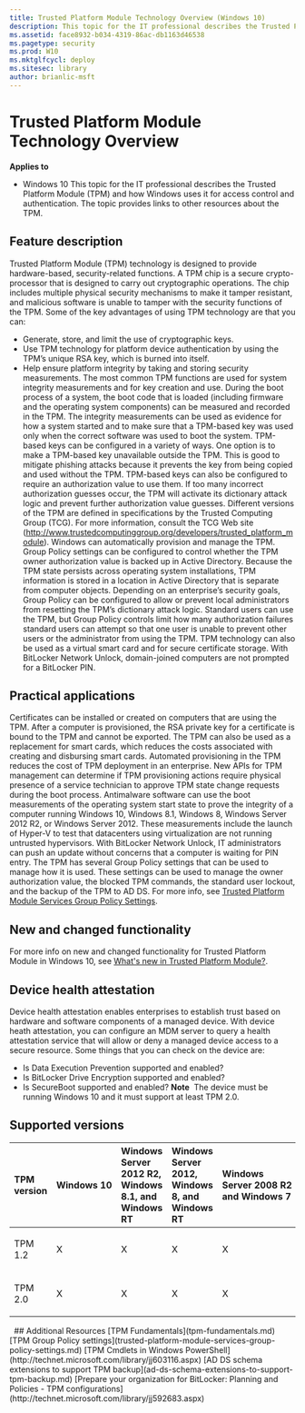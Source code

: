```yaml
---
title: Trusted Platform Module Technology Overview (Windows 10)
description: This topic for the IT professional describes the Trusted Platform Module (TPM) and how Windows uses it for access control and authentication. The topic provides links to other resources about the TPM.
ms.assetid: face8932-b034-4319-86ac-db1163d46538
ms.pagetype: security
ms.prod: W10
ms.mktglfcycl: deploy
ms.sitesec: library
author: brianlic-msft
---
```

# Trusted Platform Module Technology Overview
**Applies to**
-   Windows 10
This topic for the IT professional describes the Trusted Platform Module (TPM) and how Windows uses it for access control and authentication. The topic provides links to other resources about the TPM.
## <a href="" id="bkmk-over"></a>Feature description
Trusted Platform Module (TPM) technology is designed to provide hardware-based, security-related functions. A TPM chip is a secure crypto-processor that is designed to carry out cryptographic operations. The chip includes multiple physical security mechanisms to make it tamper resistant, and malicious software is unable to tamper with the security functions of the TPM. Some of the key advantages of using TPM technology are that you can:
-   Generate, store, and limit the use of cryptographic keys.
-   Use TPM technology for platform device authentication by using the TPM’s unique RSA key, which is burned into itself.
-   Help ensure platform integrity by taking and storing security measurements.
The most common TPM functions are used for system integrity measurements and for key creation and use. During the boot process of a system, the boot code that is loaded (including firmware and the operating system components) can be measured and recorded in the TPM. The integrity measurements can be used as evidence for how a system started and to make sure that a TPM-based key was used only when the correct software was used to boot the system.
TPM-based keys can be configured in a variety of ways. One option is to make a TPM-based key unavailable outside the TPM. This is good to mitigate phishing attacks because it prevents the key from being copied and used without the TPM. TPM-based keys can also be configured to require an authorization value to use them. If too many incorrect authorization guesses occur, the TPM will activate its dictionary attack logic and prevent further authorization value guesses.
Different versions of the TPM are defined in specifications by the Trusted Computing Group (TCG). For more information, consult the TCG Web site (<http://www.trustedcomputinggroup.org/developers/trusted_platform_module>).
Windows can automatically provision and manage the TPM. Group Policy settings can be configured to control whether the TPM owner authorization value is backed up in Active Directory. Because the TPM state persists across operating system installations, TPM information is stored in a location in Active Directory that is separate from computer objects. Depending on an enterprise’s security goals, Group Policy can be configured to allow or prevent local administrators from resetting the TPM’s dictionary attack logic. Standard users can use the TPM, but Group Policy controls limit how many authorization failures standard users can attempt so that one user is unable to prevent other users or the administrator from using the TPM. TPM technology can also be used as a virtual smart card and for secure certificate storage. With BitLocker Network Unlock, domain-joined computers are not prompted for a BitLocker PIN.
## <a href="" id="bkmk-app"></a>Practical applications
Certificates can be installed or created on computers that are using the TPM. After a computer is provisioned, the RSA private key for a certificate is bound to the TPM and cannot be exported. The TPM can also be used as a replacement for smart cards, which reduces the costs associated with creating and disbursing smart cards.
Automated provisioning in the TPM reduces the cost of TPM deployment in an enterprise. New APIs for TPM management can determine if TPM provisioning actions require physical presence of a service technician to approve TPM state change requests during the boot process.
Antimalware software can use the boot measurements of the operating system start state to prove the integrity of a computer running Windows 10, Windows 8.1, Windows 8, Windows Server 2012 R2, or Windows Server 2012. These measurements include the launch of Hyper-V to test that datacenters using virtualization are not running untrusted hypervisors. With BitLocker Network Unlock, IT administrators can push an update without concerns that a computer is waiting for PIN entry.
The TPM has several Group Policy settings that can be used to manage how it is used. These settings can be used to manage the owner authorization value, the blocked TPM commands, the standard user lockout, and the backup of the TPM to AD DS. For more info, see [Trusted Platform Module Services Group Policy Settings](trusted-platform-module-services-group-policy-settings.md).
## <a href="" id="bkmk-new"></a>New and changed functionality
For more info on new and changed functionality for Trusted Platform Module in Windows 10, see [What's new in Trusted Platform Module?](../whats-new/trusted-platform-module.md).
## <a href="" id="bkmk-dha"></a>Device health attestation
Device health attestation enables enterprises to establish trust based on hardware and software components of a managed device. With device heath attestation, you can configure an MDM server to query a health attestation service that will allow or deny a managed device access to a secure resource.
Some things that you can check on the device are:
-   Is Data Execution Prevention supported and enabled?
-   Is BitLocker Drive Encryption supported and enabled?
-   Is SecureBoot supported and enabled?
**Note**  The device must be running Windows 10 and it must support at least TPM 2.0.
 
## <a href="" id="bkmk-supportedversions"></a>Supported versions
<table>
<colgroup>
<col width="20%" />
<col width="20%" />
<col width="20%" />
<col width="20%" />
<col width="20%" />
</colgroup>
<thead>
<tr class="header">
<th align="left">TPM version</th>
<th align="left">Windows 10</th>
<th align="left">Windows Server 2012 R2, Windows 8.1, and Windows RT</th>
<th align="left">Windows Server 2012, Windows 8, and Windows RT</th>
<th align="left">Windows Server 2008 R2 and Windows 7</th>
</tr>
</thead>
<tbody>
<tr class="odd">
<td align="left"><p>TPM 1.2</p></td>
<td align="left"><p>X</p></td>
<td align="left"><p>X</p></td>
<td align="left"><p>X</p></td>
<td align="left"><p>X</p></td>
</tr>
<tr class="even">
<td align="left"><p>TPM 2.0</p></td>
<td align="left"><p>X</p></td>
<td align="left"><p>X</p></td>
<td align="left"><p>X</p></td>
<td align="left"><p>X</p></td>
</tr>
</tbody>
</table>
 
## <a href="" id="bkmk-additionalresources"></a>Additional Resources
[TPM Fundamentals](tpm-fundamentals.md)
[TPM Group Policy settings](trusted-platform-module-services-group-policy-settings.md)
[TPM Cmdlets in Windows PowerShell](http://technet.microsoft.com/library/jj603116.aspx)
[AD DS schema extensions to support TPM backup](ad-ds-schema-extensions-to-support-tpm-backup.md)
[Prepare your organization for BitLocker: Planning and Policies - TPM configurations](http://technet.microsoft.com/library/jj592683.aspx)
 
 
